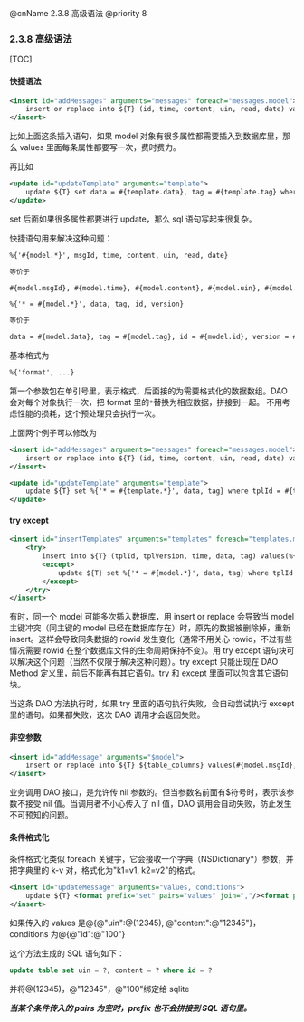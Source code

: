 @cnName 2.3.8 高级语法
@priority 8

### 2.3.8 高级语法

[TOC]

#### 快捷语法

```XML
<insert id="addMessages" arguments="messages" foreach="messages.model">
    insert or replace into ${T} (id, time, content, uin, read, date) values(#{model.msgId}, #{model.time}, #{model.content}, #{model.uin}, #{model.read}, #{model.date})
</insert>
```

比如上面这条插入语句，如果 model 对象有很多属性都需要插入到数据库里，那么 values 里面每条属性都要写一次，费时费力。

再比如

```XML
<update id="updateTemplate" arguments="template">
    update ${T} set data = #{template.data}, tag = #{template.tag} where tplId = #{template.id} and tplVersion = #{template.tplVersion}
</update>
```

set 后面如果很多属性都要进行 update，那么 sql 语句写起来很复杂。

快捷语句用来解决这种问题：

```XML
%{'#{model.*}', msgId, time, content, uin, read, date}

等价于

#{model.msgId}, #{model.time}, #{model.content}, #{model.uin}, #{model.read}, #{model.date}
```
```XML
%{'* = #{model.*}', data, tag, id, version}

等价于

data = #{model.data}, tag = #{model.tag}, id = #{model.id}, version = #{model.version}
```

基本格式为
```XML
%{'format', ...}
```
第一个参数包在单引号里，表示格式，后面接的为需要格式化的数据数组。DAO 会对每个对象执行一次，把 format 里的`*`替换为相应数据，拼接到一起。
不用考虑性能的损耗，这个预处理只会执行一次。

上面两个例子可以修改为
```XML
<insert id="addMessages" arguments="messages" foreach="messages.model">
    insert or replace into ${T} (id, time, content, uin, read, date) values(%{'#{model.*}', msgId, time, content, uin, read, date})
</insert>

<update id="updateTemplate" arguments="template">
    update ${T} set %{'* = #{template.*}', data, tag} where tplId = #{template.id} and tplVersion = #{template.tplVersion}
</update>
```

#### try except

```xml
<insert id="insertTemplates" arguments="templates" foreach="templates.model">
    <try>
        insert into ${T} (tplId, tplVersion, time, data, tag) values(%{'#{model.*}', tplId, tplVersion, time, data, tag})
        <except>
            update ${T} set %{'* = #{model.*}', data, tag} where tplId = #{model.tplId} and tplVersion = #{model.tplVersion}
        </except>
    </try>
</insert>
```
有时，同一个 model 可能多次插入数据库，用 insert or replace 会导致当 model 主键冲突（同主键的 model 已经在数据库存在）时，原先的数据被删除掉，重新 insert。这样会导致同条数据的 rowid 发生变化（通常不用关心 rowid，不过有些情况需要 rowid 在整个数据库文件的生命周期保持不变）。用 try except 语句块可以解决这个问题（当然不仅限于解决这种问题）。try except 只能出现在 DAO Method 定义里，前后不能再有其它语句。try 和 except 里面可以包含其它语句块。

当这条 DAO 方法执行时，如果 try 里面的语句执行失败，会自动尝试执行 except 里的语句。如果都失败，这次 DAO 调用才会返回失败。

#### 非空参数

```XML
<insert id="addMessage" arguments="$model">
    insert or replace into ${T} ${table_columns} values(#{model.msgId}, #{model.time}, #{model.content}, #{model.uin}, #{model.read}, #{model.date})
</insert>
```
业务调用 DAO 接口，是允许传 nil 参数的。但当参数名前面有$符号时，表示该参数不接受 nil 值。当调用者不小心传入了 nil 值，DAO 调用会自动失败，防止发生不可预知的问题。

#### 条件格式化

条件格式化类似 foreach 关键字，它会接收一个字典（NSDictionary*）参数，并把字典里的 k-v 对，格式化为"k1=v1, k2=v2"的格式。

```XML
<insert id="updateMessage" arguments="values, conditions">
    update ${T} <format prefix="set" pairs="values" join=","/><format prefix="where" pairs="conditions" join="and"/>
</insert>
```

如果传入的 values 是@{@"uin":@(12345), @"content":@"12345"}，conditions 为@{@"id":@"100"}

这个方法生成的 SQL 语句如下：
```SQL
update table set uin = ?, content = ? where id = ?
```

并将@(12345)，@"12345"，@"100"绑定给 sqlite

___当某个条件传入的 pairs 为空时，prefix 也不会拼接到 SQL 语句里。___